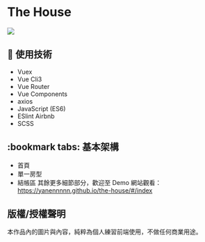 # The House
![](https://i.imgur.com/IPqXNHF.jpg)

## :pencil: 使用技術
- Vuex
- Vue Cli3
- Vue Router
- Vue Components
- axios
- JavaScript (ES6)
- ESlint Airbnb
- SCSS

## :bookmark tabs: 基本架構
- 首頁
- 單一房型
- 結帳區
其餘更多細節部分，歡迎至 Demo 網站觀看：https://yanennnnn.github.io/the-house/#/index
## 版權/授權聲明
本作品內的圖片與內容，純粹為個人練習前端使用，不做任何商業用途。
